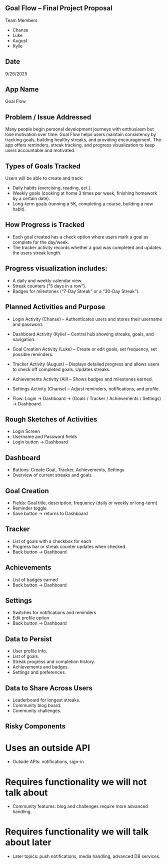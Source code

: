 ## Goal Flow – Final Project Proposal
Team Members
- Chanse
- Luke
- August
- Kylie

## Date
9/26/2025

## App Name
Goal Flow

## Problem / Issue Addressed
Many people begin personal development journeys with enthusiasm but lose motivation over time. Goal Flow helps users maintain consistency by tracking goals, building healthy streaks, and providing encouragement. The app offers reminders, streak tracking, and progress visualization to keep users accountable and motivated.

## Types of Goals Tracked
Users will be able to create and track:
- Daily habits (exercising, reading, ect.).
- Weekly goals (cooking at home 3 times per week, finishing homework by a certain date).
- Long-term goals (running a 5K, completing a course, building a new habit).

## How Progress is Tracked
- Each goal created has a check option where users mark a goal as complete for the day/week.
- The tracker activity records whether a goal was completed and updates the users streak length.

## Progress visualization includes:
- A daily and weekly calendar view.
- Streak counters ("5 days in a row”).
- Badges for milestones (“7-Day Streak” or a “30-Day Streak”).

## Planned Activities and Purpose
- Login Activity (Chanse) – Authenticates users and stores their username and password.
- Dashboard Activity (Kylie) – Central hub showing streaks, goals, and navigation.
- Goal Creation Activity (Luke) – Create or edit goals, set frequency, set possible reminders.
- Tracker Activity (August) – Displays detailed progress and allows users to check off completed goals. Updates streaks.
- Achievements Activity (All) – Shows badges and milestones earned.
- Settings Activity (Chanse) – Adjust reminders, notifications, and profile.

- Flow: Login -> Dashboard -> (Goals / Tracker / Achievements / Settings) -> Dashboard.

## Rough Sketches of Activities
- Login Screen
- Username and Password fields
- Login button -> Dashboard

## Dashboard
- Buttons: Create Goal, Tracker, Achievements, Settings
- Overview of current streaks and goals

## Goal Creation
- Fields: Goal title, description, frequency (daily or weekly or long-term)
- Reminder toggle
- Save button -> returns to Dashboard

## Tracker
- List of goals with a checkbox for each
- Progress bar or streak counter updates when checked
- Back button -> Dashboard

## Achievements
- List of badges earned
- Back button -> Dashboard

## Settings
- Switches for notifications and reminders
- Edit profile option
- Back button -> Dashboard

## Data to Persist
- User profile info. 
- List of goals. 
- Streak progress and completion history. 
- Achievements and badges. 
- Settings and preferences. 

## Data to Share Across Users
- Leaderboard for longest streaks.
- Community blog board.
- Community challenges.

## Risky Components
# Uses an outside API
- Outside APIs: notifications, sign-in
# Requires functionality we will not talk about
- Community features: blog and challenges require more advanced handling.
# Requires functionality we will talk about later
- Later topics: push notifications, media handling, advanced DB services.
